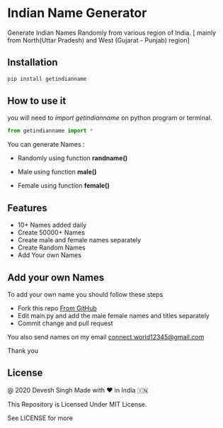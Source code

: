 # Indian Name Generator
Generate Indian Names Randomly from various region of India.
[ mainly from North(Uttar Pradesh) and West (Gujarat - Punjab) region]

## Installation
``` python
pip install getindianname
 ```

## How to use it
you will need to *_import getindianname_* on python program or terminal.
``` python
from getindianname import *
```
You can generate Names :
- Randomly 
using function  **randname()**

- Male 
using function  **male()**

- Female
 using function   **female()**

## Features
- 10+ Names added daily
- Create 50000+ Names
- Create male and female names separately
- Create Random Names
- Add Your own Names

## Add your own Names
To add your own name you should follow these steps
- Fork this repo [From GitHub](https://github.com/devesh7272/Indian_Name_Generator)
- Edit main.py and add the male female names and titles separately
- Commit change and pull request

You also send names on my email 
connect.world12345@gmail.com

Thank you

## License
@ 2020 Devesh Singh
Made with ❤ in India 🇮🇳

This Repository is Licensed Under MIT License.

See LICENSE for more